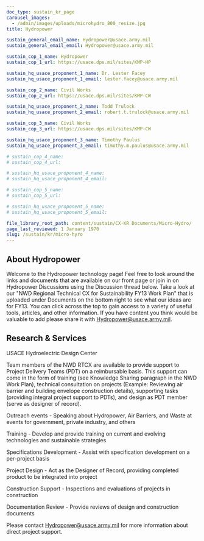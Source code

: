 ```yaml
---
doc_type: sustain_kr_page
carousel_images:
  - /admin/images/uploads/microhydro_800_resize.jpg
title: Hydropower

sustain_general_email_name: Hydropower@usace.army.mil
sustain_general_email_email: Hydropower@usace.army.mil

sustain_cop_1_name: Hydropower
sustain_cop_1_url: https://usace.dps.mil/sites/KMP-HP

sustain_hq_usace_proponent_1_name: Dr. Lester Facey
sustain_hq_usace_proponent_1_email: lester.facey@usace.army.mil

sustain_cop_2_name: Civil Works
sustain_cop_2_url: https://usace.dps.mil/sites/KMP-CW

sustain_hq_usace_proponent_2_name: Todd Trulock
sustain_hq_usace_proponent_2_email: robert.t.trulock@usace.army.mil

sustain_cop_3_name: Civil Works
sustain_cop_3_url: https://usace.dps.mil/sites/KMP-CW

sustain_hq_usace_proponent_3_name: Timothy Paulus
sustain_hq_usace_proponent_3_email: timothy.m.paulus@usace.army.mil

# sustain_cop_4_name: 
# sustain_cop_4_url:  

# sustain_hq_usace_proponent_4_name: 
# sustain_hq_usace_proponent_4_email: 

# sustain_cop_5_name: 
# sustain_cop_5_url: 

# sustain_hq_usace_proponent_5_name: 
# sustain_hq_usace_proponent_5_email: 

file_library_root_path: content/sustain/CX-KR Documents/Micro-Hydro/
page_last_reviewed: 1 January 1970
slug: /sustain/kr/micro-hyro
---
```


## About Hydropower

Welcome to the Hydropower technology page! Feel free to look around the links and documents that are available on our front page or join in on Hydropower Discussions using the Discussion thread below. Take a look at our "NWD Regional Technical CX for Sustainability FY13 Work Plan" that is uploaded under Documents on the bottom right to see what our ideas are for FY13. You can click across the top to gain access to a variety of useful tools, articles, and other information. If you have content you think would be valuable to add please share it with Hydropower@usace.army.mil.

## Research & Services

USACE Hydroelectric Design Center

Team members of the NWD RTCX are available to provide support to Project Delivery Teams (PDT) on a reimbursable basis. This support can come in the form of training (see Knowledge Sharing paragraph in the NWD Work Plan), technical consultation on projects (Example: Reviewing air barrier and building envelope construction details), supporting tasks (providing integral project support to PDTs), and design as PDT member (serve as designer of record).

Outreach events - Speaking about Hydropower, Air Barriers, and Waste at events for government, private industry, and others

Training - Develop and provide training on current and evolving technologies and sustainable strategies

Specifications Development - Assist with specification development on a per-project basis

Project Design - Act as the Designer of Record, providing completed product to be integrated into project

Construction Support - Inspections and evaluations of projects in construction

Documentation Review - Provide reviews of design and construction documents

Please contact Hydropower@usace.army.mil for more information about direct project support.
